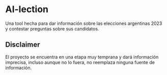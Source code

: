 # AI-lection

Una tool hecha para dar información sobre las elecciones argentinas 2023 y contestar preguntas sobre sus candidatos.

## Disclaimer

El proyecto se encuentra en una etapa muy temprana y dará información imprecisa, incluso aunque no lo fuera, no
reemplaza ninguna fuente de información.
